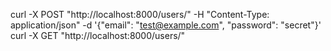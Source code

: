 curl -X POST "http://localhost:8000/users/" -H "Content-Type: application/json" -d '{"email": "test@example.com", "password": "secret"}'
curl -X GET "http://localhost:8000/users/"